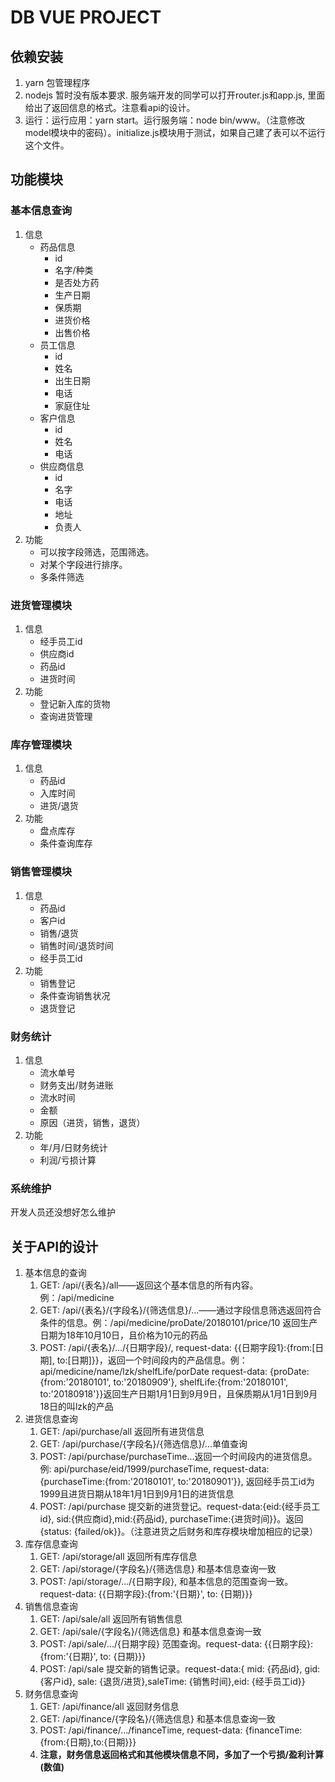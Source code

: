 # DB VUE PROJECT
## 依赖安装
1. yarn 包管理程序
2. nodejs 暂时没有版本要求.
服务端开发的同学可以打开router.js和app.js, 里面给出了返回信息的格式。注意看api的设计。
3. 运行：运行应用：yarn start。运行服务端：node bin/www。（注意修改model模块中的密码）。initialize.js模块用于测试，如果自己建了表可以不运行这个文件。
## 功能模块
### 基本信息查询
1. 信息
	+ 药品信息
		+ id
		+ 名字/种类
		+ 是否处方药
		+ 生产日期
		+ 保质期
		+ 进货价格
		+ 出售价格
	+ 员工信息
		+ id
		+ 姓名
		+ 出生日期
		+ 电话
		+ 家庭住址
	+ 客户信息
		+ id
		+ 姓名
		+ 电话
	+ 供应商信息
		+ id
		+ 名字
		+ 电话
		+ 地址
		+ 负责人
2. 功能
	+ 可以按字段筛选，范围筛选。
	+ 对某个字段进行排序。
	+ 多条件筛选

### 进货管理模块
1. 信息
	+ 经手员工id
	+ 供应商id
	+ 药品id
	+ 进货时间
2. 功能
	+ 登记新入库的货物
	+ 查询进货管理

### 库存管理模块
1. 信息
	+ 药品id
	+ 入库时间
	+ 进货/退货
2. 功能
	+ 盘点库存
	+ 条件查询库存

### 销售管理模块
1. 信息
	+ 药品id
	+ 客户id
	+ 销售/退货
	+ 销售时间/退货时间
	+ 经手员工id
2. 功能
	+ 销售登记
	+ 条件查询销售状况
	+ 退货登记

### 财务统计
1. 信息
	+ 流水单号
	+ 财务支出/财务进账
	+ 流水时间
	+ 金额
	+ 原因（进货，销售，退货）
2. 功能
	+ 年/月/日财务统计
	+ 利润/亏损计算

### 系统维护
开发人员还没想好怎么维护

## 关于API的设计
1. 基本信息的查询
	1. GET: /api/{表名}/all——返回这个基本信息的所有内容。例：/api/medicine
	2. GET: /api/{表名}/{字段名}/{筛选信息}/...——通过字段信息筛选返回符合条件的信息。例：/api/medicine/proDate/20180101/price/10 返回生产日期为18年10月10日，且价格为10元的药品
	3. POST: /api/{表名}/.../{日期字段}/, request-data: {{日期字段1}:{from:[日期], to:[日期]}}，返回一个时间段内的产品信息。例：api/medicine/name/lzk/shelfLife/porDate request-data: {proDate:{from:'20180101', to:'20180909'}, shelfLife:{from:'20180101', to:'20180918'}}返回生产日期1月1日到9月9日，且保质期从1月1日到9月18日的叫lzk的产品
2. 进货信息查询
	1. GET: /api/purchase/all 返回所有进货信息
	2. GET: /api/purchase/{字段名}/{筛选信息}/...单值查询
	3. POST: /api/purchase/purchaseTime...返回一个时间段内的进货信息。例: api/purchase/eid/1999/purchaseTime, request-data: {purchaseTime:{from:'20180101', to:'20180901'}}, 返回经手员工id为1999且进货日期从18年1月1日到9月1日的进货信息
	4. POST: /api/purchase 提交新的进货登记。request-data:{eid:{经手员工id}, sid:{供应商id},mid:{药品id}, purchaseTime:{进货时间}}。返回{status: {failed/ok}}。（注意进货之后财务和库存模块增加相应的记录）
3. 库存信息查询
	1. GET: /api/storage/all 返回所有库存信息 
	2. GET: /api/storage/{字段名}/{筛选信息} 和基本信息查询一致
	3. POST: /api/storage/.../{日期字段}, 和基本信息的范围查询一致。request-data: {{日期字段}:{from:'{日期}', to: {日期}}}
4. 销售信息查询
	1. GET: /api/sale/all 返回所有销售信息
	2. GET: /api/sale/{字段名}/{筛选信息} 和基本信息查询一致
	3. POST: /api/sale/.../{日期字段} 范围查询。request-data: {{日期字段}:{from:'{日期}', to: {日期}}}
	4. POST: /api/sale 提交新的销售记录。request-data:{ mid: {药品id}, gid: {客户id}, sale: {退货/进货},saleTime: {销售时间},eid: {经手员工id}}
5. 财务信息查询
	1. GET: /api/finance/all 返回财务信息
	2. GET: /api/finance/{字段名}/{筛选信息} 和基本信息查询一致
	3. POST: /api/finance/.../financeTime, request-data: {financeTime:{from:{日期},to:{日期}}}
	4. <strong>注意，财务信息返回格式和其他模块信息不同，多加了一个亏损/盈利计算(数值)</strong>